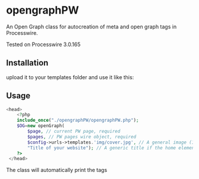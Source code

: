 # opengraphPW

An Open Graph class for autocreation of meta and open graph tags in Processwire.

Tested on Processwire 3.0.165

## Installation

upload it to your templates folder and use it like this:

## Usage

```php
<head>
	<?php
	include_once("./opengraphPW/opengraphPW.php");
	$OG=new openGraph(
		$page, // current PW page, required
		$pages, // PW pages wire object, required
		$config->urls->templates.'img/cover.jpg', // A general image (1200x628px recomended) for pages like a home page where there's no content image, optional
		"Title of your website"); // A generic title if the home element is called something like "home", optional
	?>
 </head>
```

The class will automatically print the tags 
